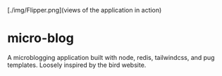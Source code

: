 [./img/Flipper.png](views of the application in action)

# micro-blog
A microblogging application built with node, redis, tailwindcss, and pug templates.  Loosely inspired by the bird website.
